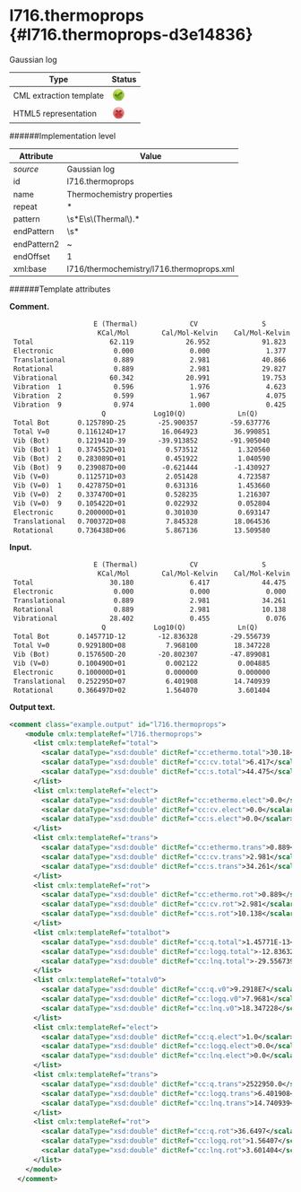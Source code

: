 # l716.thermoprops {#l716.thermoprops-d3e14836}

Gaussian log

| Type                                                                                                                                                | Status                                                                                                                                              |
|----|----|
| CML extraction template                                                                                                                             | ![](/imgs/Total.png)                                                                                                                                |
| HTML5 representation                                                                                                                                | ![](/imgs/None.png)                                                                                                                                 |

######Implementation level

| Attribute                                                                                                                                           | Value                                                                                                                                               |
|----|----|
| *source*                                                                                                                                            | Gaussian log                                                                                                                                        |
| id                                                                                                                                                  | l716.thermoprops                                                                                                                                    |
| name                                                                                                                                                | Thermochemistry properties                                                                                                                          |
| repeat                                                                                                                                              | \*                                                                                                                                                  |
| pattern                                                                                                                                             | \\s\*E\\s\\(Thermal\\).\*                                                                                                                           |
| endPattern                                                                                                                                          | \\s\*                                                                                                                                               |
| endPattern2                                                                                                                                         | \~                                                                                                                                                  |
| endOffset                                                                                                                                           | 1                                                                                                                                                   |
| xml:base                                                                                                                                            | l716/thermochemistry/l716.thermoprops.xml                                                                                                           |

######Template attributes

**Comment.**

                         E (Thermal)             CV                S
                          KCal/Mol        Cal/Mol-Kelvin    Cal/Mol-Kelvin
     Total                   62.119             26.952             91.823
     Electronic               0.000              0.000              1.377
     Translational            0.889              2.981             40.866
     Rotational               0.889              2.981             29.827
     Vibrational             60.342             20.991             19.753
     Vibration  1             0.596              1.976              4.623
     Vibration  2             0.599              1.967              4.075
     Vibration  9             0.974              1.000              0.425
                           Q            Log10(Q)             Ln(Q)
     Total Bot       0.125789D-25        -25.900357        -59.637776
     Total V=0       0.116124D+17         16.064923         36.990851
     Vib (Bot)       0.121941D-39        -39.913852        -91.905040
     Vib (Bot)  1    0.374552D+01          0.573512          1.320560
     Vib (Bot)  2    0.283089D+01          0.451922          1.040590
     Vib (Bot)  9    0.239087D+00         -0.621444         -1.430927
     Vib (V=0)       0.112571D+03          2.051428          4.723587
     Vib (V=0)  1    0.427875D+01          0.631316          1.453660
     Vib (V=0)  2    0.337470D+01          0.528235          1.216307
     Vib (V=0)  9    0.105422D+01          0.022932          0.052804
     Electronic      0.200000D+01          0.301030          0.693147
     Translational   0.700372D+08          7.845328         18.064536
     Rotational      0.736438D+06          5.867136         13.509580
     
      

**Input.**

                         E (Thermal)             CV                S
                          KCal/Mol        Cal/Mol-Kelvin    Cal/Mol-Kelvin
     Total                   30.180              6.417             44.475
     Electronic               0.000              0.000              0.000
     Translational            0.889              2.981             34.261
     Rotational               0.889              2.981             10.138
     Vibrational             28.402              0.455              0.076
                           Q            Log10(Q)             Ln(Q)
     Total Bot       0.145771D-12        -12.836328        -29.556739
     Total V=0       0.929180D+08          7.968100         18.347228
     Vib (Bot)       0.157650D-20        -20.802307        -47.899081
     Vib (V=0)       0.100490D+01          0.002122          0.004885
     Electronic      0.100000D+01          0.000000          0.000000
     Translational   0.252295D+07          6.401908         14.740939
     Rotational      0.366497D+02          1.564070          3.601404
      

**Output text.**

```xml
<comment class="example.output" id="l716.thermoprops">
    <module cmlx:templateRef="l716.thermoprops">
      <list cmlx:templateRef="total">
        <scalar dataType="xsd:double" dictRef="cc:ethermo.total">30.18</scalar>
        <scalar dataType="xsd:double" dictRef="cc:cv.total">6.417</scalar>
        <scalar dataType="xsd:double" dictRef="cc:s.total">44.475</scalar>
      </list>
      <list cmlx:templateRef="elect">
        <scalar dataType="xsd:double" dictRef="cc:ethermo.elect">0.0</scalar>
        <scalar dataType="xsd:double" dictRef="cc:cv.elect">0.0</scalar>
        <scalar dataType="xsd:double" dictRef="cc:s.elect">0.0</scalar>
      </list>
      <list cmlx:templateRef="trans">
        <scalar dataType="xsd:double" dictRef="cc:ethermo.trans">0.889</scalar>
        <scalar dataType="xsd:double" dictRef="cc:cv.trans">2.981</scalar>
        <scalar dataType="xsd:double" dictRef="cc:s.trans">34.261</scalar>
      </list>
      <list cmlx:templateRef="rot">
        <scalar dataType="xsd:double" dictRef="cc:ethermo.rot">0.889</scalar>
        <scalar dataType="xsd:double" dictRef="cc:cv.rot">2.981</scalar>
        <scalar dataType="xsd:double" dictRef="cc:s.rot">10.138</scalar>
      </list>
      <list cmlx:templateRef="totalbot">
        <scalar dataType="xsd:double" dictRef="cc:q.total">1.45771E-13</scalar>
        <scalar dataType="xsd:double" dictRef="cc:logq.total">-12.836328</scalar>
        <scalar dataType="xsd:double" dictRef="cc:lnq.total">-29.556739</scalar>
      </list>
      <list cmlx:templateRef="totalv0">
        <scalar dataType="xsd:double" dictRef="cc:q.v0">9.2918E7</scalar>
        <scalar dataType="xsd:double" dictRef="cc:logq.v0">7.9681</scalar>
        <scalar dataType="xsd:double" dictRef="cc:lnq.v0">18.347228</scalar>
      </list>
      <list cmlx:templateRef="elect">
        <scalar dataType="xsd:double" dictRef="cc:q.elect">1.0</scalar>
        <scalar dataType="xsd:double" dictRef="cc:logq.elect">0.0</scalar>
        <scalar dataType="xsd:double" dictRef="cc:lnq.elect">0.0</scalar>
      </list>
      <list cmlx:templateRef="trans">
        <scalar dataType="xsd:double" dictRef="cc:q.trans">2522950.0</scalar>
        <scalar dataType="xsd:double" dictRef="cc:logq.trans">6.401908</scalar>
        <scalar dataType="xsd:double" dictRef="cc:lnq.trans">14.740939</scalar>
      </list>
      <list cmlx:templateRef="rot">
        <scalar dataType="xsd:double" dictRef="cc:q.rot">36.6497</scalar>
        <scalar dataType="xsd:double" dictRef="cc:logq.rot">1.56407</scalar>
        <scalar dataType="xsd:double" dictRef="cc:lnq.rot">3.601404</scalar>
      </list>
    </module>
  </comment>
```
